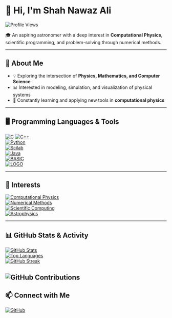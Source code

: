 # 👋 Hi, I'm Shah Nawaz Ali  

![Profile Views](https://komarev.com/ghpvc/?username=ShahNawazAli07655&label=Profile%20Views&color=blue&style=for-the-badge)

🎓 An aspiring astronomer with a deep interest in **Computational Physics**, scientific programming, and problem-solving through numerical methods.  

---

## 🔭 About Me  
- 💡 Exploring the intersection of **Physics, Mathematics, and Computer Science**  
- 📊 Interested in modeling, simulation, and visualization of physical systems  
- 🌱 Constantly learning and applying new tools in **computational physics**  

---

## 🖥️ Programming Languages & Tools  

[![C](https://img.shields.io/badge/C-00599C?style=for-the-badge&logo=c&logoColor=white)](https://en.wikipedia.org/wiki/C_(programming_language))  
[![C++](https://img.shields.io/badge/C++-00599C?style=for-the-badge&logo=cplusplus&logoColor=white)](https://isocpp.org/)  
[![Python](https://img.shields.io/badge/Python-3776AB?style=for-the-badge&logo=python&logoColor=white)](https://www.python.org/)  
[![Scilab](https://img.shields.io/badge/Scilab-742774?style=for-the-badge&logo=scilab&logoColor=white)](https://www.scilab.org/)  
[![Java](https://img.shields.io/badge/Java-007396?style=for-the-badge&logo=java&logoColor=white)](https://www.java.com/)  
[![BASIC](https://img.shields.io/badge/BASIC-6E4C13?style=for-the-badge&logo=codeforces&logoColor=white)](https://en.wikipedia.org/wiki/BASIC)  
[![LOGO](https://img.shields.io/badge/LOGO-4B0082?style=for-the-badge&logoColor=white)](https://en.wikipedia.org/wiki/Logo_(programming_language))  

---

## 🚀 Interests  

[![Computational Physics](https://img.shields.io/badge/Computational%20Physics-1E90FF?style=for-the-badge&logo=atom&logoColor=white)](https://en.wikipedia.org/wiki/Computational_physics)  
[![Numerical Methods](https://img.shields.io/badge/Numerical%20Methods-008000?style=for-the-badge&logo=matrix&logoColor=white)](https://en.wikipedia.org/wiki/Numerical_analysis)  
[![Scientific Computing](https://img.shields.io/badge/Scientific%20Computing-FF4500?style=for-the-badge&logo=scipy&logoColor=white)](https://en.wikipedia.org/wiki/Scientific_computing)  
[![Astrophysics](https://img.shields.io/badge/Astrophysics-800080?style=for-the-badge&logo=starship&logoColor=white)](https://en.wikipedia.org/wiki/Astrophysics)  


---

## 📊 GitHub Stats & Activity  

[![GitHub Stats](https://github-readme-stats.vercel.app/api?username=ShahNawazAli07655&show_icons=true&theme=tokyonight)](https://github.com/ShahNawazAli07655)  
[![Top Languages](https://github-readme-stats.vercel.app/api/top-langs/?username=ShahNawazAli07655&layout=compact&theme=tokyonight)](https://github.com/ShahNawazAli07655)  
[![GitHub Streak](https://github-readme-streak-stats.herokuapp.com/?user=ShahNawazAli07655&theme=tokyonight)](https://git.io/streak-stats)  

![GitHub Contributions](https://github-readme-stats.vercel.app/api?username=ShahNawazAli07655&show_icons=true&count_private=true&theme=tokyonight&include_all_commits=true&hide_title=true&hide_border=true)
---

## 📫 Connect with Me  

[![GitHub](https://img.shields.io/badge/GitHub-100000?style=for-the-badge&logo=github&logoColor=white)](https://github.com/ShahNawazAli07655)  
